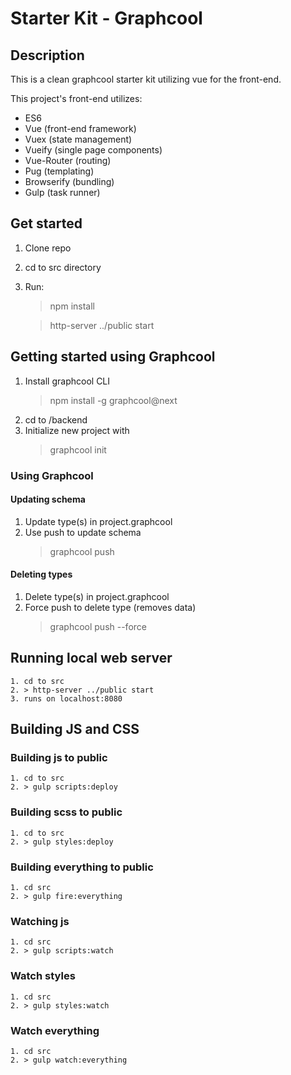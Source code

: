 # Starter Kit - Graphcool

## Description
This is a clean graphcool starter kit utilizing vue for the front-end.

This project's front-end utilizes:
- ES6
- Vue (front-end framework)
- Vuex (state management)
- Vueify (single page components)
- Vue-Router (routing)
- Pug (templating)
- Browserify (bundling)
- Gulp (task runner)

## Get started
1. Clone repo
2. cd to src directory
3. Run:
    > npm install
    
    > http-server ../public start

## Getting started using Graphcool
1. Install graphcool CLI
    > npm install -g graphcool@next
2. cd to /backend
3. Initialize new project with
    > graphcool init

### Using Graphcool

#### Updating schema
1. Update type(s) in project.graphcool
2. Use push to update schema
    > graphcool push 

#### Deleting types
1. Delete type(s) in project.graphcool
2. Force push to delete type (removes data)
    > graphcool push --force


## Running local web server
    1. cd to src
    2. > http-server ../public start
    3. runs on localhost:8080

## Building JS and CSS

### Building js to public
    1. cd to src
    2. > gulp scripts:deploy

### Building scss to public
    1. cd to src
    2. > gulp styles:deploy

### Building everything to public
    1. cd src
    2. > gulp fire:everything

### Watching js
    1. cd src
    2. > gulp scripts:watch

### Watch styles
    1. cd src
    2. > gulp styles:watch

### Watch everything
    1. cd src
    2. > gulp watch:everything